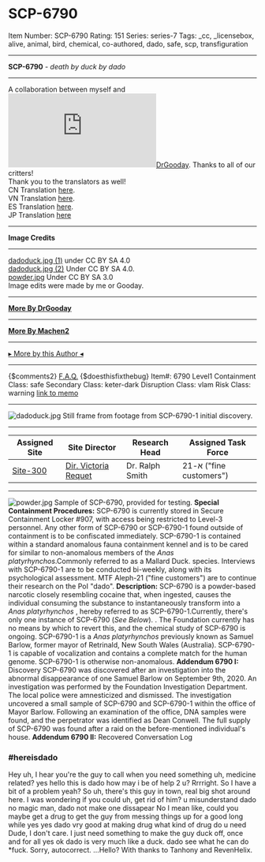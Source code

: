 # SCP-6790
Item Number: SCP-6790
Rating: 151
Series: series-7
Tags: _cc, _licensebox, alive, animal, bird, chemical, co-authored, dado, safe, scp, transfiguration

---

**SCP-6790** \- _death by duck by dado_
* * *
A collaboration between myself and [![DrGooday](https://www.wikidot.com/avatar.php?userid=5301801&amp;size=small&amp;timestamp=1742520305)](http://www.wikidot.com/user:info/drgooday)[DrGooday](http://www.wikidot.com/user:info/drgooday). Thanks to all of our critters!  
Thank you to the translators as well!  
CN Translation [here](http://scp-wiki-cn.wikidot.com/scp-6790).  
VN Translation [here](http://scp-vn.wikidot.com/scp-6790).  
ES Translation [here](http://lafundacionscp.wikidot.com/scp-6790).  
JP Translation [here](http://scp-jp.wikidot.com/scp-6790)
* * *
**Image Credits**
* * *
[dadoduck.jpg (1)](https://commons.m.wikimedia.org/wiki/File:Blue_Sky,_Dhaka,_Bangladesh.jpg) under CC BY SA 4.0  
[dadoduck.jpg (2)](https://commons.m.wikimedia.org/wiki/File:Mallard_drake_.02.jpg) Under CC BY SA 4.0.  
[powder.jpg](https://commons.m.wikimedia.org/wiki/File:%E7%B1%B3%E7%B2%89100.jpg) Under CC BY SA 3.0  
Image edits were made by me or Gooday.
* * *
**[More By DrGooday](http://scp-wiki.wikidot.com/gooday-s-bad-page)**
* * *
**[More By Machen2](https://scp-wiki.wikidot.com/machen2)**
* * *
[▸ More by this Author ◂](https://scp-wiki.wikidot.com/dado-hub)
* * *
{$comments2}
[F.A.Q.](https://scp-wiki.wikidot.com/component:info-ayers)
{$doesthisfixthebug}
Item#: 6790
Level1
Containment Class:
safe
Secondary Class:
keter-dark
Disruption Class:
vlam
Risk Class:
warning
[link to memo](/classification-committee-memo)  

* * *
![dadoduck.jpg](https://scp-wiki.wdfiles.com/local--files/scp-6790/dadoduck.jpg)
Still frame from footage from SCP-6790-1 initial discovery.
* * *
**Assigned Site** | **Site Director** | **Research Head** | **Assigned Task Force**  
---|---|---|---  
[Site-300](/secure-facility-dossier-site-300) | [Dir. Victoria Requet](/image-in-mail-by-dado) | Dr. Ralph Smith | א-21 ("fine customers")  
  
* * *
![powder.jpg](https://scp-wiki.wdfiles.com/local--files/scp-6790/powder.jpg)
Sample of SCP-6790, provided for testing.
**Special Containment Procedures:** SCP-6790 is currently stored in Secure Containment Locker #907, with access being restricted to Level-3 personnel. Any other form of SCP-6790 or SCP-6790-1 found outside of containment is to be confiscated immediately.
SCP-6790-1 is contained within a standard anomalous fauna containment kennel and is to be cared for similar to non-anomalous members of the _Anas platyrhynchos_.Commonly referred to as a Mallard Duck. species. Interviews with SCP-6790-1 are to be conducted bi-weekly, along with its psychological assessment.
MTF Aleph-21 ("fine customers") are to continue their research on the PoI "dado".
**Description:** SCP-6790 is a powder-based narcotic closely resembling cocaine that, when ingested, causes the individual consuming the substance to instantaneously transform into a _Anas platyrhynchos_ , hereby referred to as SCP-6790-1.Currently, there's only one instance of SCP-6790 (_See Below_). . The Foundation currently has no means by which to revert this, and the chemical study of SCP-6790 is ongoing.
SCP-6790-1 is a _Anas platyrhynchos_ previously known as Samuel Barlow, former mayor of Retrinald, New South Wales (Australia). SCP-6790-1 is capable of vocalization and contains a complete match for the human genome. SCP-6790-1 is otherwise non-anomalous.
**Addendum 6790 I:** Discovery
SCP-6790 was discovered after an investigation into the abnormal disappearance of one Samuel Barlow on September 9th, 2020. An investigation was performed by the Foundation Investigation Department. The local police were amnesticized and dismissed.
The investigation uncovered a small sample of SCP-6790 and SCP-6790-1 within the office of Mayor Barlow. Following an examination of the office, DNA samples were found, and the perpetrator was identified as Dean Conwell. The full supply of SCP-6790 was found after a raid on the before-mentioned individual's house.
**Addendum 6790 II:** Recovered Conversation Log
### #hereisdado
Hey uh, I hear you're the guy to call when you need something uh, medicine related?
yes hello this is dado how may i be of help 2 u?
Rrrright. So I have a bit of a problem yeah? So uh, there's this guy in town, real big shot around here.
I was wondering if you could uh, get rid of him?
u misunderstand
dado no magic man, dado not make one dissapear
No I mean like, could you maybe get a drug to get the guy from messing things up for a good long while
yes yes dado vry good at making drug
what kind of drug do u need
Dude, I don't care. I just need something to make the guy duck off, once and for all
yes ok dado is very much like a duck. dado see what he can do
*fuck. Sorry, autocorrect.
…Hello?
With thanks to Tanhony and RevenHelix.